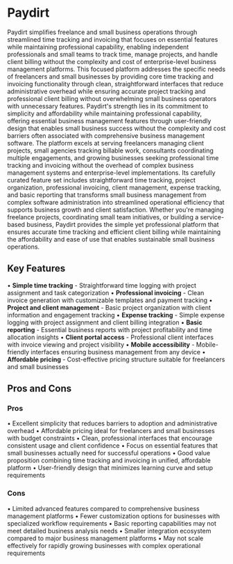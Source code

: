 # Paydirt

Paydirt simplifies freelance and small business operations through streamlined time tracking and invoicing that focuses on essential features while maintaining professional capability, enabling independent professionals and small teams to track time, manage projects, and handle client billing without the complexity and cost of enterprise-level business management platforms. This focused platform addresses the specific needs of freelancers and small businesses by providing core time tracking and invoicing functionality through clean, straightforward interfaces that reduce administrative overhead while ensuring accurate project tracking and professional client billing without overwhelming small business operators with unnecessary features. Paydirt's strength lies in its commitment to simplicity and affordability while maintaining professional capability, offering essential business management features through user-friendly design that enables small business success without the complexity and cost barriers often associated with comprehensive business management software. The platform excels at serving freelancers managing client projects, small agencies tracking billable work, consultants coordinating multiple engagements, and growing businesses seeking professional time tracking and invoicing without the overhead of complex business management systems and enterprise-level implementations. Its carefully curated feature set includes straightforward time tracking, project organization, professional invoicing, client management, expense tracking, and basic reporting that transforms small business management from complex software administration into streamlined operational efficiency that supports business growth and client satisfaction. Whether you're managing freelance projects, coordinating small team initiatives, or building a service-based business, Paydirt provides the simple yet professional platform that ensures accurate time tracking and efficient client billing while maintaining the affordability and ease of use that enables sustainable small business operations.

## Key Features

• **Simple time tracking** - Straightforward time logging with project assignment and task categorization
• **Professional invoicing** - Clean invoice generation with customizable templates and payment tracking
• **Project and client management** - Basic project organization with client information and engagement tracking
• **Expense tracking** - Simple expense logging with project assignment and client billing integration
• **Basic reporting** - Essential business reports with project profitability and time allocation insights
• **Client portal access** - Professional client interfaces with invoice viewing and project visibility
• **Mobile accessibility** - Mobile-friendly interfaces ensuring business management from any device
• **Affordable pricing** - Cost-effective pricing structure suitable for freelancers and small businesses

## Pros and Cons

### Pros
• Excellent simplicity that reduces barriers to adoption and administrative overhead
• Affordable pricing ideal for freelancers and small businesses with budget constraints
• Clean, professional interfaces that encourage consistent usage and client confidence
• Focus on essential features that small businesses actually need for successful operations
• Good value proposition combining time tracking and invoicing in unified, affordable platform
• User-friendly design that minimizes learning curve and setup requirements

### Cons
• Limited advanced features compared to comprehensive business management platforms
• Fewer customization options for businesses with specialized workflow requirements
• Basic reporting capabilities may not meet detailed business analysis needs
• Smaller integration ecosystem compared to major business management platforms
• May not scale effectively for rapidly growing businesses with complex operational requirements